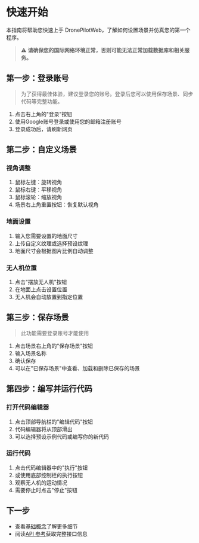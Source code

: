 # 快速开始

本指南将帮助您快速上手 DronePilotWeb，了解如何设置场景并仿真您的第一个程序。
> ⚠️ **请确保您的国际网络环境正常，否则可能无法正常加载数据库和相关服务。**

## 第一步：登录账号
> 为了获得最佳体验，建议登录您的账号。登录后您可以使用保存场景、同步代码等完整功能。
1. 点击右上角的"登录"按钮
2. 使用Google账号登录或使用您的邮箱注册账号
3. 登录成功后，请刷新网页


## 第二步：自定义场景

### 视角调整
   1. 鼠标左键：旋转视角
   2. 鼠标右键：平移视角
   3. 鼠标滚轮：缩放视角
   4. 场景右上角重置按钮：恢复默认视角

### 地面设置
   1. 输入您需要设置的地面尺寸
   2. 上传自定义纹理或选择预设纹理
   3. 地面尺寸会根据图片比例自动调整

### 无人机位置
   1. 点击"摆放无人机"按钮
   2. 在地面上点击设置位置
   3. 无人机会自动放置到指定位置

## 第三步：保存场景

> 此功能需要登录账号才能使用

1. 点击场景右上角的"保存场景"按钮
2. 输入场景名称
3. 确认保存
4. 可以在"已保存场景"中查看、加载和删除已保存的场景



## 第四步：编写并运行代码

### 打开代码编辑器

1. 点击顶部导航栏的"编辑代码"按钮
2. 代码编辑器将从顶部滑出
3. 可以选择预设示例代码或编写你的新代码

### 运行代码

1. 点击代码编辑器中的"执行"按钮
2. 或使用底部控制栏的执行按钮
3. 观察无人机的运动情况
4. 需要停止时点击"停止"按钮





## 下一步

- 查看[基础概念](/guide/concepts)了解更多细节
- 阅读[API 参考](/guide/droneAPI)获取完整接口信息 